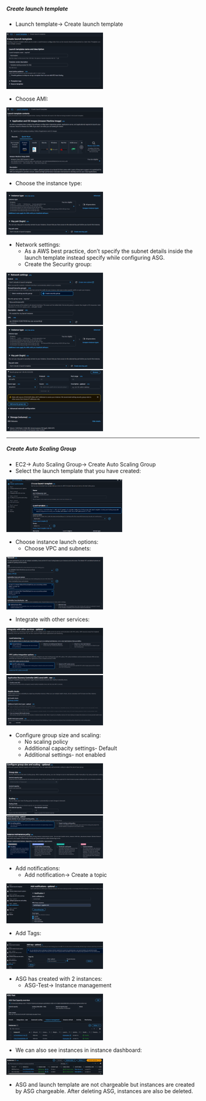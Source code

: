 ##### Create launch template
* Launch template→ Create launch template
<img src=".github/images/img_2.png" alt="scaling" width="50%"/>

* Choose AMI:
<img src=".github/images/img_3.png" alt="scaling" width="50%"/>

* Choose the instance type:
<img src=".github/images/img_4.png" alt="scaling" width="50%"/>

* Network settings:
     * As a AWS best practice, don’t specify the subnet details inside the launch template instead specify while configuring ASG.
     * Create the Security group:
<img src=".github/images/img_6.png" alt="scaling" width="50%"/>
<img src=".github/images/img_4.png" alt="scaling" width="50%"/>
<img src=".github/images/img_5.png" alt="scaling" width="50%"/>

_____
##### Create Auto Scaling Group
* EC2→ Auto Scaling Group→ Create Auto Scaling Group
* Select the launch template that you have created:
<img src=".github/images/img_7.png" alt="scaling" width="60%"/>

* Choose instance launch options:
     * Choose VPC and subnets:
<img src=".github/images/img_8.png" alt="scaling" width="50%"/>

* Integrate with other services:
<img src=".github/images/img_9.png" alt="scaling" width="50%"/>
<img src=".github/images/img_10.png" alt="scaling" width="50%"/>

* Configure group size and scaling:
    * No scaling policy
    * Additional capacity settings- Default
    * Additional settings- not enabled
<img src=".github/images/img_11.png" alt="scaling" width="50%"/>
<img src=".github/images/img_12.png" alt="scaling" width="50%"/>

* Add notifications:
  * Add notification→ Create a topic
<img src=".github/images/img_13.png" alt="scaling" width="50%"/>

* Add Tags:
<img src=".github/images/img_14.png" alt="scaling" width="50%"/>

* ASG has created with 2 instances:
  * ASG-Test→ Instance management
<img src=".github/images/img_15.png" alt="scaling" width="50%"/>

* We can also see instances in instance dashboard:
<img src=".github/images/img_16.png" alt="scaling" width="50%"/>

* ASG and launch template are not chargeable but instances are created by ASG chargeable. After deleting ASG, instances are also be deleted. 